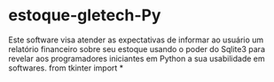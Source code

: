 # estoque-gletech-Py
Este software visa atender as expectativas de informar ao usuário um relatório financeiro sobre seu estoque usando o poder do Sqlite3 para revelar aos programadores iniciantes em Python a sua usabilidade em softwares.
from tkinter import *
